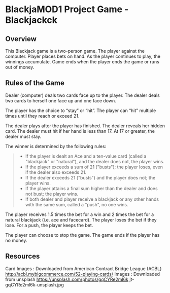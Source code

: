 # BlackjaMOD1 Project Game - Blackjackck

## Overview
This Blackjack game is a two-person game.  The player against the computer.  Player places bets on hand.  As the player continues to play, the winnings accumulate.  Game ends when the player ends the game or runs out of money. 

## Rules of the Game
Dealer (computer) deals two cards face up to the player.  The dealer deals two cards to herself one face up and one face down.

The player has the choice to “stay” or “hit”.  The player can “hit” multiple times  until they reach or exceed 21.

The dealer plays after the player has finished.  The dealer reveals her hidden card.  The dealer must hit if her hand is less than 17.  At 17 or greater, the dealer must stay.

The winner is determined by the following rules:
> * If the player is dealt an Ace and a ten-value card (called a "blackjack" or "natural"), and the dealer does not, the player wins.
>* If the player exceeds a sum of 21 ("busts"); the player loses, even if the dealer also exceeds 21.
>* If the dealer exceeds 21 ("busts") and the player does not; the player wins.
>* If the player attains a final sum higher than the dealer and does not bust; the player wins.
>* If both dealer and player receive a blackjack or any other hands with the same sum, called a "push", no one wins.

The player receives 1.5 times the bet for a win and 2 times the bet for a natural blackjack (i.e. ace and facecard).  The player loses the bet if they lose.   For a push, the player keeps the bet.

The player can choose to stop the game.  The game ends if the player has no money.


## Resources
Card Images
: Downloaded from American Contract Bridge League (ACBL) http://acbl.mybigcommerce.com/52-playing-cards/
Images
: Downloaded from unsplash https://unsplash.com/photos/gqCYRe2ml6k jt-gqCYRe2ml6k-unsplash.jpg
